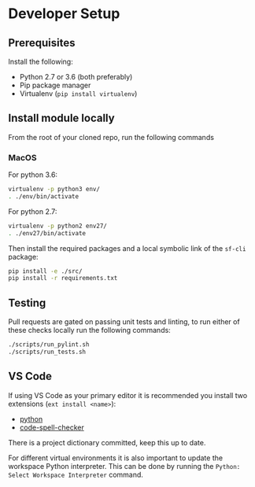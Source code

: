 # Developer Setup

## Prerequisites

Install the following:

- Python 2.7 or 3.6 (both preferably)
- Pip package manager
- Virtualenv (`pip install virtualenv`)

## Install module locally

From the root of your cloned repo, run the following commands

### MacOS

For python 3.6:

```bash
virtualenv -p python3 env/
. ./env/bin/activate
```

For python 2.7:

```bash
virtualenv -p python2 env27/
. ./env27/bin/activate
```

Then install the required packages and a local symbolic link of the `sf-cli`
package:

```bash
pip install -e ./src/
pip install -r requirements.txt
```

## Testing

Pull requests are gated on passing unit tests and linting, to run either of
these checks locally run the following commands:

```bash
./scripts/run_pylint.sh
./scripts/run_tests.sh
```

## VS Code

If using VS Code as your primary editor it is recommended you install two
extensions (`ext install <name>`):

- [python](https://marketplace.visualstudio.com/items?itemName=donjayamanne.python)
- [code-spell-checker](https://marketplace.visualstudio.com/items?itemName=streetsidesoftware.code-spell-checker)

There is a project dictionary committed, keep this up to date.

For different virtual environments it is also important to update the workspace
Python interpreter. This can be done by running the `Python: Select Workspace
Interpreter` command.